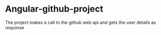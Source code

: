 # Angular-github-project
The project makes a call to the github web api and gets the user details as response
